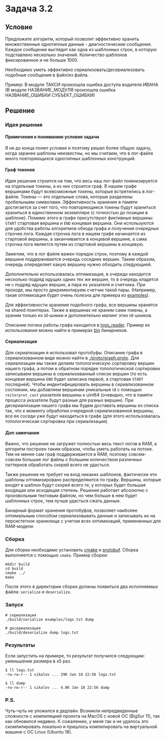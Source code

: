 # Задача 3.2

## Условие

Предложите алгоритм, который позволит эффективно хранить множественные однотипные данные - диагностические сообщения. Каждое сообщение выглядит как одна из шаблонных строк, в которую подставлено несколько значений. Количество шаблонов фиксированное и не больше 1000.

Необходимо уметь эффективно сериализовать/десериализовать подобные сообщения в файл/из файла.

Пример: В модуле ТАКСИ произошла ошибка доступа водителя ИВАНА (В модуле НАЗВАНИЕ_МОДУЛЯ произошла ошибка НАЗВАНИЕ_ОШИБКИ СУБЪЕКТ_ОШИБКИ)

## Решение

### Идея решения

#### Примечения к пониманию условия задачи

Я не до конца понял условие и поэтому решал более общую задачу, когда заранее шаблоны неизвестны, но мы считаем, что в
лог-файле много повторяющихся однотипных шаблонных конструкций.

#### Граф токенов

Идея решения строится на том, что весь наш лог-файл токенизируется на отдельные токены, а из них строится граф.
В нашем графе вершинами будут всевозможные токены, которые встретились в лог-файле.
Токены –– это отдельные слова, которые разделены пробельными символами.
Эффективность хранения в памяти достигается за счет того, что повторяющиеся токены будут храниться храниться в единственном экземпляре
(с точностью до позиции в шаблоне).
Помимо этого в графе присутствуют фиктивные вершины: `START` стартовая вершина и `END` концевая вершина.
Они используются для удобства работы алгоритмов обхода графа и получения очередных строчек лога.
Каждая строчка лога в нашем графе начинается из стартовой вершины, а заканчивается в концевой
вершине, а сама строчка лога является путем из стартовой вершины в концевую.

Заметим, что в лог файле важен порядок строк, поэтому в каждой вершине поддерживается очередь соседних вершин.
Таким образом, очередь опеределяет какую вершину нужно обходить следующией.

Дополнительно использовалась оптимизация, в очереди находится несколько подряд идущих одних тех же вершин, то
в очередь кладется не `n` подряд идущих вершин, а пара из указателя и счетчика. При проходе, мы просто декрементируем
счетчик такой пары.
(Например, такая оптимизация будет очень полезна для примера из [examples](./examples/logs.txt)).

Для эффективности хранения подобного графа, все вершины хранятся на shared поинтерах. Также в вершинах не храним сами токены,
а храним только их id-шники и дополнительно мапинг этих id-шников.

Описание логики работы графа находится в [logs_reader](./logs_reader/logs_graph.h).
Пример их использования можно найти в примерах [bin](./bin) бинарников.

#### Сериализация

Для сериализации я использовал протобуфы. Описание графа в сериализованном виде можно найти в [./proto/graph.proto](./proto/graph.proto).
Для сериализации мы также делаем топологическую сортировку вершин нашего графа, а потом в обратном порядке топологической сортировки записываем
вершины в сериализованный список вершин (то есть концевая вершина `END` будет записана первой, а стартовая `START` последней).
Чтобы индентифицировать вершины в сериализованном состоянии, мы добавляем вершинам уникальные id с помощью `reiterpret_cast` указателя вершины к uint64
(очевидно, что в памяти процесса указатели будут разные для разных вершин). При десериализации нашего графа мы будем доставать вершины из списка
так, что к моменту обработки очередной сериализованной вершины, все ее соседи уже будут находиться в графе (для этого использовалась
топологическая сортировка при сериализации).

#### Доп замечания

Важно, что решение не загружет полностью весь текст логов в RAM, а алгоритм построен таким образом, чтобы уметь работать на потоке.
Тем не менее сам граф поддерживается в RAM, поэтому совсем-совсем большие лог файлы с большим количеством различных паттернов
обработать скорей всего не удасться.

Также решение не требует на вход никаких шаблонов, фактически эти шаблоны оптимизировано распределяются по графу.
Вершины, которые входят в шаблон будут скорей всего те, у которых будет большая входящая или исходящая степень.
Решение работает абсолютно с произвольным тектовым файлом, но чем больше в нем будет шаблонных строк, тем лучше удасться сжать данные.

Бинарный формат хранения протобуфов, позволяет наиболее оптимальным способом сериализовывать данные и записывать их на
персистетное хранилище с учетом всех оптимизаций, примененных для RAM-модели.

### Сборка

Для сборки необходимо установить [cmake](https://cmake.org/) и [protobuf](https://github.com/protocolbuffers/protobuf).
Сборка выполняется с помощью `cmake`. Пример сборки:

```
mkdir build
cd build
cmake ../
make
```

После этого в директории сборки должны появиться два исполняемых файла: `serialize` и `deserialize`.

### Запуск

```
# сериализация
./build/serialize examples/logs.txt dump

# десериализация
./build/deserialize dump logs.txt
```

### Результаты

Если запустить на примере, то результат получился следующим: уменьшение размера в х5 раз.

```shell
$ ll logs.txt
-rw-rw-r-- 1 sikalov ... 29K Jan 18 22:56 logs.txt

$ ll dump
-rw-rw-r-- 1 sikalov ... 4.0K Jan 18 22:56 dump
```

### P.S.

Чуть-чуть не уложился в дедлайн. Возникли непредвиденные сложности с компиляцией проекта на MacOS с новой ОС (BigSur 11), так как обновился недавно. К сожалению, у меня так и не удалось это скомпилировать локально и пришлось компилировать на виртуальной машине с ОС Linux (Ubuntu 18).
